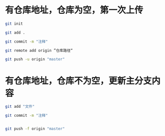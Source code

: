 # 有仓库地址，仓库为空，第一次上传
```bash
git init

git add .

git commit -m "注释"

git remote add origin ”仓库路径“

git push -u origin "master"

```


# 有仓库地址，仓库不为空，更新主分支内容
```bash
git add "文件"

git commit -m "注释"


git push -f origin "master"
```